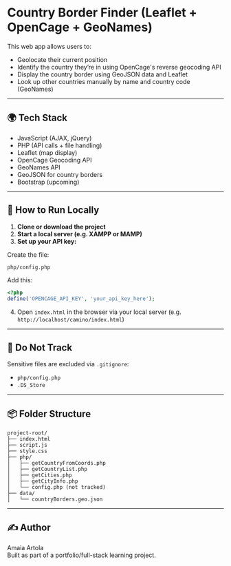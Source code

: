 # Country Border Finder (Leaflet + OpenCage + GeoNames)

This web app allows users to:
- Geolocate their current position
- Identify the country they’re in using OpenCage's reverse geocoding API
- Display the country border using GeoJSON data and Leaflet
- Look up other countries manually by name and country code (GeoNames)

---

## 🌍 Tech Stack

- JavaScript (AJAX, jQuery)
- PHP (API calls + file handling)
- Leaflet (map display)
- OpenCage Geocoding API
- GeoNames API
- GeoJSON for country borders
- Bootstrap (upcoming)

---

## 🚀 How to Run Locally

1. **Clone or download the project**
2. **Start a local server (e.g. XAMPP or MAMP)**
3. **Set up your API key:**

Create the file:

```
php/config.php
```

Add this:

```php
<?php
define('OPENCAGE_API_KEY', 'your_api_key_here');
```

4. Open `index.html` in the browser via your local server (e.g. `http://localhost/camino/index.html`)

---

## 🛑 Do Not Track

Sensitive files are excluded via `.gitignore`:

- `php/config.php`
- `.DS_Store`


---

## 📦 Folder Structure

```
project-root/
├── index.html
├── script.js
├── style.css
├── php/
│   ├── getCountryFromCoords.php
│   ├── getCountryList.php
│   ├── getCities.php
│   ├── getCityInfo.php
│   └── config.php (not tracked)
├── data/
│   └── countryBorders.geo.json
```

---

## ✍️ Author

Amaia Artola  
Built as part of a portfolio/full-stack learning project.

